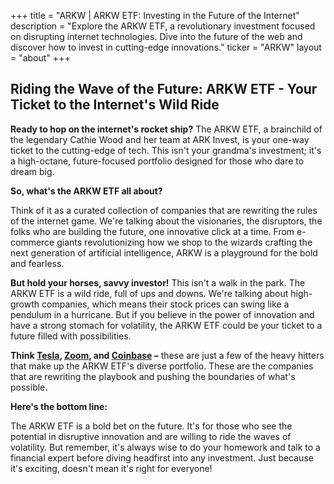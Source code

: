 +++
title = "ARKW |   ARKW ETF: Investing in the Future of the Internet"
description = "Explore the ARKW ETF, a revolutionary investment focused on disrupting internet technologies. Dive into the future of the web and discover how to invest in cutting-edge innovations."
ticker = "ARKW"
layout = "about"
+++

        


##  Riding the Wave of the Future: ARKW ETF - Your Ticket to the Internet's Wild Ride

**Ready to hop on the internet's rocket ship?** The ARKW ETF, a brainchild of the legendary Cathie Wood and her team at ARK Invest, is your one-way ticket to the cutting-edge of tech. This isn't your grandma's investment; it's a high-octane, future-focused portfolio designed for those who dare to dream big.

**So, what's the ARKW ETF all about?** 

Think of it as a curated collection of companies that are rewriting the rules of the internet game. We're talking about the visionaries, the disruptors, the folks who are building the future, one innovative click at a time.  From e-commerce giants revolutionizing how we shop to the wizards crafting the next generation of artificial intelligence, ARKW is a playground for the bold and fearless.

**But hold your horses, savvy investor!** This isn't a walk in the park.  The ARKW ETF is a wild ride, full of ups and downs. We're talking about high-growth companies, which means their stock prices can swing like a pendulum in a hurricane.  But if you believe in the power of innovation and have a strong stomach for volatility, the ARKW ETF could be your ticket to a future filled with possibilities.

**Think [Tesla](/stocks/tsla/), [Zoom](/stocks/zm/), and [Coinbase](/stocks/coin/) –** these are just a few of the heavy hitters that make up the ARKW ETF's diverse portfolio. These are the companies that are rewriting the playbook and pushing the boundaries of what's possible.

**Here's the bottom line:**

The ARKW ETF is a bold bet on the future. It's for those who see the potential in disruptive innovation and are willing to ride the waves of volatility.  But remember,  it's always wise to do your homework and talk to a financial expert before diving headfirst into any investment.  Just because it's exciting, doesn't mean it's right for everyone! 

        